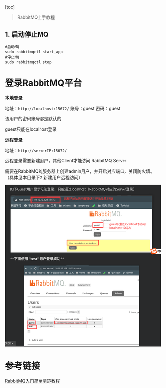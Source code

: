 [toc]

> RabbitMQ上手教程





## 1. 启动停止MQ

```shell
#启动MQ
sudo rabbitmqctl start_app
#停止MQ
sudo rabbitmqctl stop
```



# 登录RabbitMQ平台

**本地登录**

地址：`http://localhost:15672/` 账号：guest 密码：guest  

该用户的密码账号都是默认的

guest只能在localhost登录



**远程登录**

地址：`http://serverIP:15672/` 

远程登录需要新建用户，其他Client才能访问 RabbitMQ Server

需要在RabbitMQ的服务器上创建admin用户，并开启对应端口，关闭防火墙。（具体见本目录下2 新建用户远程访问）

![image-20221119120803977](pic/1RabbitMQ上手教程.assets/image-20221119120803977.png)

# 参考链接

[RabbitMQ入门简单清楚教程](https://www.cnblogs.com/keep-ambition/p/8038885.html)